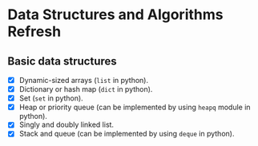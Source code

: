 # Data Structures and Algorithms Refresh

## Basic data structures
- [x] Dynamic-sized arrays (`list` in python).
- [x] Dictionary or hash map (`dict` in python).
- [x] Set (`set` in python).
- [x] Heap or priority queue (can be implemented by using `heapq` module in python).
- [x] Singly and doubly linked list.
- [x] Stack and queue (can be implemented by using `deque` in python).
